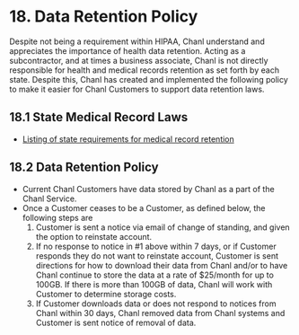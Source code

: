 # 18. Data Retention Policy

Despite not being a requirement within HIPAA, Chanl understand and appreciates the importance of health data retention. Acting as a subcontractor, and at times a business associate, Chanl is not directly responsible for health and medical records retention as set forth by each state. Despite this, Chanl has created and implemented the following policy to make it easier for Chanl Customers to support data retention laws.

## 18.1 State Medical Record Laws

* [Listing of state requirements for medical record retention](http://www.healthit.gov/sites/default/files/appa7-1.pdf)

## 18.2 Data Retention Policy

* Current Chanl Customers have data stored by Chanl as a part of the Chanl Service.
* Once a Customer ceases to be a Customer, as defined below, the following steps are
  1. Customer is sent a notice via email of change of standing, and given the option to reinstate account.
  2. If no response to notice in #1 above within 7 days, or if Customer responds they do not want to reinstate account, Customer is sent directions for how to download their data from Chanl and/or to have Chanl continue to store the data at a rate of $25/month for up to 100GB. If there is more than 100GB of data, Chanl will work with Customer to determine storage costs.
  3. If Customer downloads data or does not respond to notices from Chanl within 30 days, Chanl removed data from Chanl systems and Customer is sent notice of removal of data.
